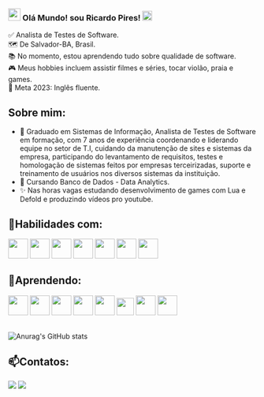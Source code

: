 ###  <img src="https://github.com/TheDudeThatCode/TheDudeThatCode/raw/master/Assets/Hi.gif" style="max-width: 100%; display: inline-block;" data-target="animated-image.originalImage" height="25" width="25"> Olá Mundo! sou Ricardo Pires! <img src="https://github.com/TheDudeThatCode/TheDudeThatCode/raw/master/Assets/Earth.gif" style="max-width: 100%; display: inline-block;" data-target="animated-image.originalImage" height="20" width="20">

✅ Analista de Testes de Software.<br>
🗺️ De Salvador-BA, Brasil.<br>
📚 No momento, estou aprendendo tudo sobre qualidade de software.<br>
🎮 Meus hobbies incluem assistir filmes e séries, tocar violão, praia e games.<br>
🎯 Meta 2023: Inglês fluente.

<!--

**rixardy/rixardy** is a ✨ _special_ ✨ repository because its `README.md` (this file) appears on your GitHub profile.
-->
## Sobre mim:
- 🔭 Graduado em Sistemas de Informação, Analista de Testes de Software em formação, com 7 anos de experiência coordenando e liderando equipe no setor de T.I, cuidando da manutenção de sites e sistemas da empresa, participando do levantamento de requisitos, testes e homologação de sistemas feitos por empresas terceirizadas, suporte e treinamento de usuários nos diversos sistemas da instituição.
- 🌱 Cursando Banco de Dados - Data Analytics.
- ✨ Nas horas vagas estudando desenvolvimento de games com Lua e Defold e produzindo vídeos pro youtube.

## 🚀Habilidades com:

<div>
<img src="https://cdn.jsdelivr.net/gh/devicons/devicon/icons/vscode/vscode-original.svg" height="40" width="40"/>
<img src="https://cdn.jsdelivr.net/gh/devicons/devicon/icons/html5/html5-original.svg" height="40" width="40"/>
<img src="https://cdn.jsdelivr.net/gh/devicons/devicon/icons/css3/css3-original.svg" height="40" width="40"/>       
<img src="https://cdn.jsdelivr.net/gh/devicons/devicon/icons/mysql/mysql-original.svg" height="40" width="40"/>
<img src="https://cdn.jsdelivr.net/gh/devicons/devicon/icons/postgresql/postgresql-original.svg" height="40" width="40"/>
<img src="https://cdn.jsdelivr.net/gh/devicons/devicon/icons/jira/jira-original.svg" height="40" width="40"/>
<img src="https://img.icons8.com/external-flaticons-lineal-color-flat-icons/64/000000/external-scrum-agile-flaticons-lineal-color-flat-icons-6.png" height="40" width="40"/>
</div>

## 🌱Aprendendo:
<div>
<img src="https://miro.medium.com/max/404/0*I4KFArErBehs6aaU.png" height="40" width="40"/>
<img src="https://img.icons8.com/color/48/000000/mongodb.png" height="40" width="40"/>
<img src="https://cdn.jsdelivr.net/gh/devicons/devicon/icons/cucumber/cucumber-plain.svg" height="40" width="40"/>
<img src="https://cdn.jsdelivr.net/gh/devicons/devicon/icons/python/python-original.svg" height="40" width="40"/>
<img src="https://cdn.jsdelivr.net/gh/devicons/devicon/icons/lua/lua-plain-wordmark.svg" height="40" width="40"/>
<img src="https://defold.com/images/logo/defold/logo/logo-ver-classic-white-160.png" height="35" width="35"/>
<img src="https://cdn.jsdelivr.net/gh/devicons/devicon/icons/git/git-original.svg" height="40" width="40"/>
<img src="https://cdn-icons-png.flaticon.com/512/25/25231.png" height="40" width="40"/>
</div><br>

![Anurag's GitHub stats](https://github-readme-stats.vercel.app/api?username=rixardy&show_icons=true&theme=radical)

## 📫Contatos:
<div>
<a href = "mailto:rixardy@gmail.com"><img src="https://img.shields.io/badge/Gmail-D14836?style=for-the-badge&logo=gmail&logoColor=white" target="_blank"></a>
<a href="https://www.linkedin.com/in/ricardopiress/" target="_blank"><img src="https://img.shields.io/badge/-LinkedIn-%230077B5?style=for-the-badge&logo=linkedin&logoColor=white" target="_blank"></a>   
</div>


